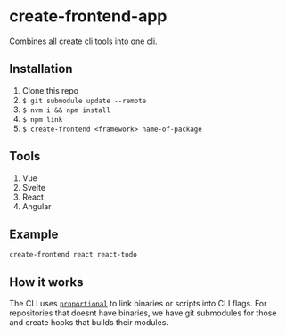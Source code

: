 # create-frontend-app

Combines all create cli tools into one cli.

## Installation

1. Clone this repo
2. `$ git submodule update --remote`
3. `$ nvm i && npm install`
4. `$ npm link`
5. `$ create-frontend <framework> name-of-package`

## Tools

1. Vue
2. Svelte
3. React
4. Angular

## Example

`create-frontend react react-todo`

## How it works

The CLI uses [`proportional`](https://github.com/evenstensberg/proportional) to link binaries or scripts into CLI flags. For repositories that doesnt have binaries, we have git submodules for those and create hooks that builds their modules.
